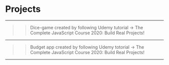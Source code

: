 # Projects
*************************************************************************************************
>>Dice-game created by following Udemy tutorial -> The Complete JavaScript Course 2020: Build Real Projects! 
*************************************************************************************************
>>Budget app created by following Udemy totorial -> The Complete JavaScript Course 2020: Build Real Projects!
*************************************************************************************************
